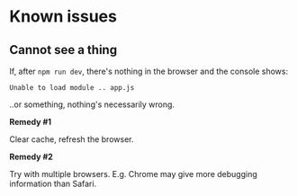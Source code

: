 # Known issues


## Cannot see a thing

If, after `npm run dev`, there's nothing in the browser and the console shows:

`Unable to load module .. app.js`

..or something, nothing's necessarily wrong.

**Remedy #1**

Clear cache, refresh the browser.

**Remedy #2**

Try with multiple browsers. E.g. Chrome may give more debugging information than Safari.


<!-- hidden; haven't seen lately
## First `npm test` times out

```
$ npm test
...

 1) Sign In as Joe
       See one's name:
     AssertionError: Timed out retrying after 10000ms: Expected to find content: 'Joe D.' within the element: <div#user-name> but never did.
      at Context.eval (http://localhost:3000/__cypress/tests?p=cypress/joe/signInAs.spec.js:114:35)

```

This happens on the *first* test run (when DC containers are created). Reason is unknown - adding to the timeout did not help.

Docker Desktop for Mac 4.0.1

**Work-around:**

Run the tests a second time.

This does not hinder CI runs (which is fortunate).
-->


<!-- tbd. still have this?
## `ECONNRESET` failure

```
$ npm run dev

> dev
> npm run dev:local


> dev:local
> npm run -s _checkNoEsBuild && npm run -s _emulPrimed && npm run -s _genEnvLocal && docker compose down vite-local && docker compose run --rm --service-ports vite-local

WARN[0000] Found orphan containers ([backend-warm-up-1 backend-emul-1]) for this project. If you removed or renamed this service in your compose file, you can run this command with the --remove-orphans flag to clean it up. 
[+] Running 1/1
 ⠿ Container backend-emul-for-app-1  Created                                                                                                                                                                                                             0.1s
[+] Running 2/2
 ⠿ Container backend-emul-for-app-1  Started                                                                                                                                                                                                             1.0s
 ⠿ Container backend-emul-1          Healthy                                                                                                                                                                                                             0.9s
Firebase Emulators for the web app are running.

/work/node_modules/firebase-admin/lib/utils/error.js:44
        var _this = _super.call(this, errorInfo.message) || this;
                           ^

FirebaseAppError: Error while making request: socket hang up. Error code: ECONNRESET
    at FirebaseAppError.FirebaseError [as constructor] (/work/node_modules/firebase-admin/lib/utils/error.js:44:28)
    at FirebaseAppError.PrefixedFirebaseError [as constructor] (/work/node_modules/firebase-admin/lib/utils/error.js:90:28)
    at new FirebaseAppError (/work/node_modules/firebase-admin/lib/utils/error.js:125:28)
    at /work/node_modules/firebase-admin/lib/utils/api-request.js:211:19
    at process.processTicksAndRejections (node:internal/process/task_queues:95:5)
    at async wipeUsers (file:///work/src/createUsers/index.js:50:15)
    at async Promise.all (index 1)
    at async main (file:///work/src/main.js:24:3) {
  errorInfo: {
    code: 'app/network-error',
    message: 'Error while making request: socket hang up. Error code: ECONNRESET'
  },
  codePrefix: 'app'
}

Node.js v18.1.0
```

If you encounter this, just retry `npm run dev`.

The reason is unknown. 

- [ ] Make a GitHub Issue and try to resolve.
-->
